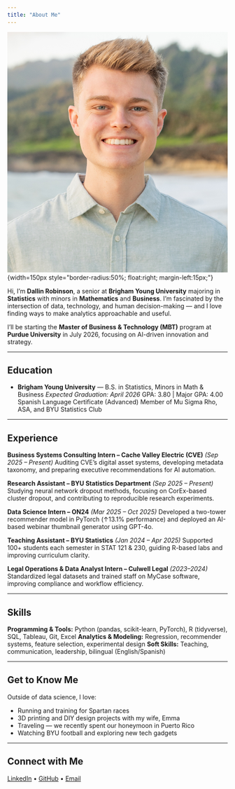```yaml
---
title: "About Me"
---
```


![Dallin Robinson](images/dallin-headshot.jpg){width=150px style="border-radius:50%; float:right; margin-left:15px;"}

Hi, I’m **Dallin Robinson**, a senior at **Brigham Young University** majoring in **Statistics** with minors in **Mathematics** and **Business**. I’m fascinated by the intersection of data, technology, and human decision-making — and I love finding ways to make analytics approachable and useful.

I’ll be starting the **Master of Business & Technology (MBT)** program at **Purdue University** in July 2026, focusing on AI-driven innovation and strategy.

---

## Education

- **Brigham Young University** — B.S. in Statistics, Minors in Math & Business
  *Expected Graduation: April 2026*
  GPA: 3.80 | Major GPA: 4.00
  Spanish Language Certificate (Advanced)
  Member of Mu Sigma Rho, ASA, and BYU Statistics Club

---

## Experience

**Business Systems Consulting Intern – Cache Valley Electric (CVE)** *(Sep 2025 – Present)*
Auditing CVE’s digital asset systems, developing metadata taxonomy, and preparing executive recommendations for AI automation.

**Research Assistant – BYU Statistics Department** *(Sep 2025 – Present)*
Studying neural network dropout methods, focusing on CorEx-based cluster dropout, and contributing to reproducible research experiments.

**Data Science Intern – ON24** *(Mar 2025 – Oct 2025)*
Developed a two-tower recommender model in PyTorch (↑13.1% performance) and deployed an AI-based webinar thumbnail generator using GPT-4o.

**Teaching Assistant – BYU Statistics** *(Jan 2024 – Apr 2025)*
Supported 100+ students each semester in STAT 121 & 230, guiding R-based labs and improving curriculum clarity.

**Legal Operations & Data Analyst Intern – Culwell Legal** *(2023–2024)*
Standardized legal datasets and trained staff on MyCase software, improving compliance and workflow efficiency.

---

## Skills

**Programming & Tools:** Python (pandas, scikit-learn, PyTorch), R (tidyverse), SQL, Tableau, Git, Excel
**Analytics & Modeling:** Regression, recommender systems, feature selection, experimental design
**Soft Skills:** Teaching, communication, leadership, bilingual (English/Spanish)

---

## Get to Know Me

Outside of data science, I love:

- Running and training for Spartan races
- 3D printing and DIY design projects with my wife, Emma
- Traveling — we recently spent our honeymoon in Puerto Rico
- Watching BYU football and exploring new tech gadgets

---

## Connect with Me
[LinkedIn](https://www.linkedin.com/in/dallin-robinson) • [GitHub](https://github.com/dallinrobinson) • [Email](mailto:dallinr.robinson@gmail.com)
